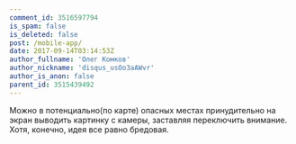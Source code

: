```yaml
---
comment_id: 3516597794
is_spam: false
is_deleted: false
post: /mobile-app/
date: 2017-09-14T03:14:53Z
author_fullname: 'Олег Комков'
author_nickname: 'disqus_usOo3aAWvr'
author_is_anon: false
parent_id: 3515439492
---
```


<p>Можно в потенциально(по карте) опасных местах принудительно на экран выводить картинку с камеры, заставляя переключить внимание. Хотя, конечно, идея все равно бредовая.</p>
